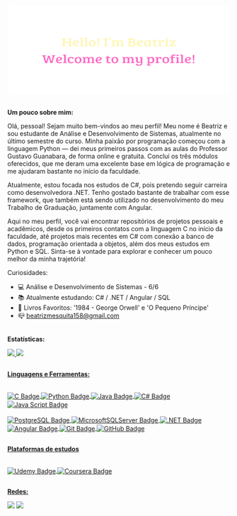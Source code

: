 <p align="center">
  <a href="https://www.linkedin.com/in/beatriz-mesquita-840029253" alt="Hello, I'm Beatriz">
    <img src="./Hello.png" alt="Hello! I'm Beatriz." style="width:500px; height:200px;" />
  </a>
</p>

##
**Um pouco sobre mim:**

Olá, pessoal! Sejam muito bem-vindos ao meu perfil!
Meu nome é Beatriz e sou estudante de Análise e Desenvolvimento de Sistemas, atualmente no último semestre do curso. Minha paixão por programação começou com a linguagem Python — dei meus primeiros passos com as aulas do Professor Gustavo Guanabara, de forma online e gratuita. Concluí os três módulos oferecidos, que me deram uma excelente base em lógica de programação e me ajudaram bastante no início da faculdade.

Atualmente, estou focada nos estudos de C#, pois pretendo seguir carreira como desenvolvedora .NET. Tenho gostado bastante de trabalhar com esse framework, que também está sendo utilizado no desenvolvimento do meu Trabalho de Graduação, juntamente com Angular.

Aqui no meu perfil, você vai encontrar repositórios de projetos pessoais e acadêmicos, desde os primeiros contatos com a linguagem C no início da faculdade, até projetos mais recentes em C# com conexão a banco de dados, programação orientada a objetos, além dos meus estudos em Python e SQL.
Sinta-se à vontade para explorar e conhecer um pouco melhor da minha trajetória!

Curiosidades:

 - 💻 Análise e Desenvolvimento de Sistemas - 6/6</br>
 - 📚 Atualmente estudando: C# / .NET / Angular / SQL</br>
 - 📖 Livros Favoritos: '1984 - George Orwell' e 'O Pequeno Príncipe' </br>
 - 📪 beatrizmesquita158@gmail.com

##

**Estatísticas:**
<div>
  <a href="https://github.com/BEATRIZ158">
    <img height="180em" src="https://github-readme-stats.vercel.app/api?username=BEATRIZ158&show_icons=true&theme=dracula"/>
    <img height="180em" src="https://github-readme-stats.vercel.app/api/top-langs/?username=BEATRIZ158&layout=compact&langs_count=16&theme=dracula"/> 
</div>
    
##

**Linguagens e Ferramentas:**
<div style="displey:online_block"><br>
  <img align="center" alt="C Badge" height="35" src="https://img.shields.io/badge/C-00599C?style=for-the-badge&logo=c&logoColor=white">
  <img align="center" alt="Python Badge" height="35" src="https://img.shields.io/badge/python-3670A0?style=for-the-badge&logo=python&logoColor=ffdd54">
  <img align="center" alt="Java Badge" height="35" src="https://img.shields.io/badge/java-%23ED8B00.svg?style=for-the-badge&logo=openjdk&logoColor=white">
  <img align="center" alt="C# Badge" height="35" src="https://img.shields.io/badge/C%23-239120?style=for-the-badge&logo=c-sharp&logoColor=white">
  <img align="center" alt="Java Script Badge" height="35" src="https://img.shields.io/badge/JavaScript-F7DF1E?style=for-the-badge&logo=javascript&logoColor=black">
  <br><br>
  <img align="center" alt="PostgreSQL Badge" height="35" src="https://img.shields.io/badge/PostgreSQL-000?style=for-the-badge&logo=postgresql">
  <img align="center" alt="MicrosoftSQLServer Badge" height="35" src="https://img.shields.io/badge/Microsoft%20SQL%20Server-CC2927?style=for-the-badge&logo=microsoft%20sql%20server&logoColor=white">
  <img align="center" alt=".NET Badge" height="35" src="https://img.shields.io/badge/.NET-5C2D91?style=for-the-badge&logo=.net&logoColor=white">
  <img align="center" alt="Angular Badge" height="35" src="https://img.shields.io/badge/angular-%23DD0031.svg?style=for-the-badge&logo=angular&logoColor=white">
  <img align="center" alt="Git Badge" height="35" src="https://img.shields.io/badge/git-%23F05033.svg?style=for-the-badge&logo=git&logoColor=white">  
  <img align="center" alt="GitHub Badge" height="35" src="https://img.shields.io/badge/github-%23121011.svg?style=for-the-badge&logo=github&logoColor=white">
</div>

##

**Plataformas de estudos**
<div style="displey:online_block"><br>
  <img align="center" alt="Udemy Badge" height="35" src="https://img.shields.io/badge/Udemy-A435F0?style=for-the-badge&logo=Udemy&logoColor=white">
  <img align="center" alt="Coursera Badge" height="35" src="https://img.shields.io/badge/Coursera-%230056D2.svg?style=for-the-badge&logo=Coursera&logoColor=white">

  ##
  
**Redes:**
<div>
  <a href="https://www.linkedin.com/in/beatriz-mesquita-840029253/"><img src="https://img.shields.io/badge/LinkedIn-0077B5?style=for-the-badge&logo=linkedin&logoColor=white" target="_blank"></a>
  <a href="https://www.instagram.com/beatrizmesquitadossantos/"><img src="https://img.shields.io/badge/-Instagram-%23E4405F?style=for-the-badge&logo=instagram&logoColor=white" target="_blanl"></a>
</div>
